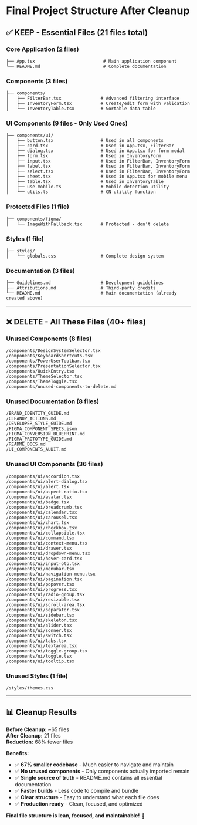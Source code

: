 # Final Project Structure After Cleanup

## ✅ **KEEP - Essential Files (21 files total)**

### **Core Application (2 files)**
```
├── App.tsx                          # Main application component
└── README.md                        # Complete documentation
```

### **Components (3 files)**  
```
├── components/
│   ├── FilterBar.tsx               # Advanced filtering interface
│   ├── InventoryForm.tsx           # Create/edit form with validation  
│   └── InventoryTable.tsx          # Sortable data table
```

### **UI Components (9 files - Only Used Ones)**
```
├── components/ui/
│   ├── button.tsx                  # Used in all components
│   ├── card.tsx                    # Used in App.tsx, FilterBar
│   ├── dialog.tsx                  # Used in App.tsx for form modal
│   ├── form.tsx                    # Used in InventoryForm
│   ├── input.tsx                   # Used in FilterBar, InventoryForm
│   ├── label.tsx                   # Used in FilterBar, InventoryForm
│   ├── select.tsx                  # Used in FilterBar, InventoryForm
│   ├── sheet.tsx                   # Used in App.tsx for mobile menu
│   ├── table.tsx                   # Used in InventoryTable
│   ├── use-mobile.ts               # Mobile detection utility
│   └── utils.ts                    # CN utility function
```

### **Protected Files (1 file)**
```
├── components/figma/
│   └── ImageWithFallback.tsx       # Protected - don't delete
```

### **Styles (1 file)**
```
├── styles/
│   └── globals.css                 # Complete design system
```

### **Documentation (3 files)**
```  
├── Guidelines.md                   # Development guidelines
├── Attributions.md                 # Third-party credits
└── README.md                       # Main documentation (already created above)
```

---

## ❌ **DELETE - All These Files (40+ files)**

### **Unused Components (8 files)**
```
/components/DesignSystemSelector.tsx
/components/KeyboardShortcuts.tsx  
/components/PowerUserToolbar.tsx
/components/PresentationSelector.tsx
/components/QuickEntry.tsx
/components/ThemeSelector.tsx
/components/ThemeToggle.tsx
/components/unused-components-to-delete.md
```

### **Unused Documentation (8 files)**
```
/BRAND_IDENTITY_GUIDE.md
/CLEANUP_ACTIONS.md
/DEVELOPER_STYLE_GUIDE.md
/FIGMA_COMPONENT_SPECS.json
/FIGMA_CONVERSION_BLUEPRINT.md
/FIGMA_PROTOTYPE_GUIDE.md
/README_DOCS.md
/UI_COMPONENTS_AUDIT.md
```

### **Unused UI Components (36 files)**
```
/components/ui/accordion.tsx
/components/ui/alert-dialog.tsx
/components/ui/alert.tsx
/components/ui/aspect-ratio.tsx
/components/ui/avatar.tsx
/components/ui/badge.tsx
/components/ui/breadcrumb.tsx
/components/ui/calendar.tsx
/components/ui/carousel.tsx
/components/ui/chart.tsx
/components/ui/checkbox.tsx
/components/ui/collapsible.tsx
/components/ui/command.tsx
/components/ui/context-menu.tsx
/components/ui/drawer.tsx
/components/ui/dropdown-menu.tsx
/components/ui/hover-card.tsx
/components/ui/input-otp.tsx
/components/ui/menubar.tsx
/components/ui/navigation-menu.tsx
/components/ui/pagination.tsx
/components/ui/popover.tsx
/components/ui/progress.tsx
/components/ui/radio-group.tsx
/components/ui/resizable.tsx
/components/ui/scroll-area.tsx
/components/ui/separator.tsx
/components/ui/sidebar.tsx
/components/ui/skeleton.tsx
/components/ui/slider.tsx
/components/ui/sonner.tsx
/components/ui/switch.tsx
/components/ui/tabs.tsx
/components/ui/textarea.tsx
/components/ui/toggle-group.tsx
/components/ui/toggle.tsx
/components/ui/tooltip.tsx
```

### **Unused Styles (1 file)**
```
/styles/themes.css
```

---

## 📊 **Cleanup Results**

**Before Cleanup:** ~65 files  
**After Cleanup:** 21 files  
**Reduction:** 68% fewer files

**Benefits:**
- ✅ **67% smaller codebase** - Much easier to navigate and maintain
- ✅ **No unused components** - Only components actually imported remain
- ✅ **Single source of truth** - README.md contains all essential documentation  
- ✅ **Faster builds** - Less code to compile and bundle
- ✅ **Clear structure** - Easy to understand what each file does
- ✅ **Production ready** - Clean, focused, and optimized

**Final file structure is lean, focused, and maintainable!** 🎉